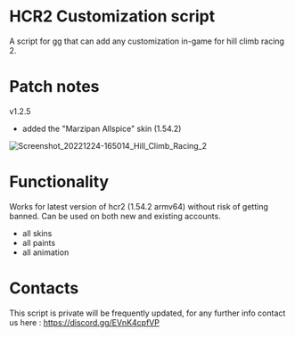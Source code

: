 # HCR2 Customization script
A script for gg that can add any customization in-game for hill climb racing 2.

# Patch notes
v1.2.5
* added the "Marzipan Allspice" skin (1.54.2)

![Screenshot_20221224-165014_Hill_Climb_Racing_2](https://user-images.githubusercontent.com/41923731/209444031-84219ea5-f35d-45bf-b0df-c1b8b4a085f2.jpg)

# Functionality
Works for latest version of hcr2 (1.54.2 armv64) without risk of getting banned. Can be used on both new and existing accounts.

* all skins
* all paints
* all animation

# Contacts
This script is private will be frequently updated, for any further info contact us here :
https://discord.gg/EVnK4cpfVP
